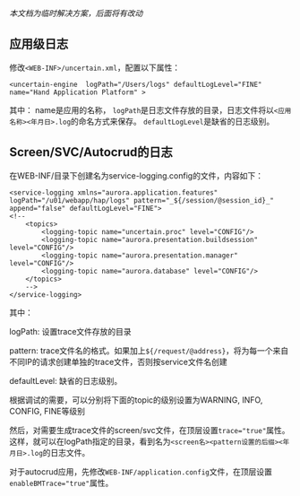 _本文档为临时解决方案，后面将有改动_


## 应用级日志 ##
修改`<WEB-INF>/uncertain.xml`，配置以下属性：

```
<uncertain-engine  logPath="/Users/logs" defaultLogLevel="FINE" name="Hand Application Platform" >
```

其中：
name是应用的名称，
`logPath`是日志文件存放的目录，日志文件将以`<应用名称><年月日>.log`的命名方式来保存。
`defaultLogLevel`是缺省的日志级别。


## Screen/SVC/Autocrud的日志 ##

在WEB-INF/目录下创建名为service-logging.config的文件，内容如下：
```
<service-logging xmlns="aurora.application.features" logPath="/u01/webapp/hap/logs" pattern="_${/session/@session_id}_" append="false" defaultLogLevel="FINE">
<!--
	<topics>
		<logging-topic name="uncertain.proc" level="CONFIG"/>
		<logging-topic name="aurora.presentation.buildsession" level="CONFIG"/>
		<logging-topic name="aurora.presentation.manager" level="CONFIG"/>
		<logging-topic name="aurora.database" level="CONFIG"/>
	</topics>
	-->
</service-logging>
```

其中：

logPath: 设置trace文件存放的目录

pattern: trace文件名的格式。如果加上`${/request/@address}`，将为每一个来自不同IP的请求创建单独的trace文件，否则按service文件名创建

defaultLevel: 缺省的日志级别。

根据调试的需要，可以分别将下面的topic的级别设置为WARNING, INFO, CONFIG, FINE等级别

然后，对需要生成trace文件的screen/svc文件，在顶层设置`trace="true"`属性。这样，就可以在logPath指定的目录，看到名为`<screen名><pattern设置的后缀><年月日>.log`的日志文件。

对于autocrud应用，先修改`WEB-INF/application.config`文件，在顶层设置`enableBMTrace="true"`属性。